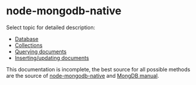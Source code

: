 node-mongodb-native 
===================

Select topic for detailed description:

  * [Database](database.md)
  * [Collections](collections.md)
  * [Querying documents](queries.md)
  * [Inserting/updating documents](insert.md)
  
This documentation is incomplete, the best source for all possible methods are the source of [node-mongodb-native](https://github.com/christkv/node-mongodb-native) and [MongDB manual](http://www.mongodb.org/display/DOCS/Manual).